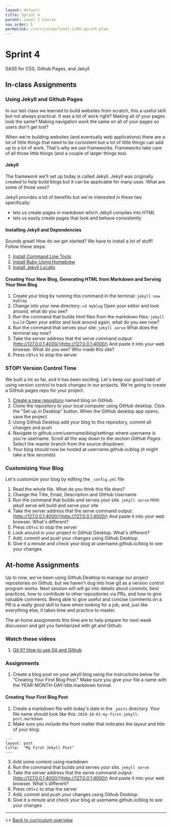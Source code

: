 ```yaml
---
layout: default
title: Sprint 4
parent: Level 2 Course
nav_order: 5
permalink: /curriculum/level-2/04-sprint-plan
---
```


# Sprint 4
SASS for CSS, Github Pages, and Jekyll

## In-class Assignments
### Using Jekyll and Github Pages
In our last class we learned to build websites from scratch, this a useful skill but not always practical. It was a lot of work right? Making all of your pages look the same? Making navigation work the same on all of your pages so users don't get lost?

When we're building websites (and eventually web applications) there are a lot of little things that need to be consistent but a lot of little things can add up to a lot of work. That's why we use frameworks. Frameworks take care of all those little things (and a couple of larger things too).

#### Jekyll
The framework we'll set up today is called Jekyll. Jekyll was originally created to help build blogs but it can be applicable for many uses. What are some of those uses?

Jekyll provides a lot of benefits but we're interested in these two specifically:
* lets us create pages in markdown which Jekyll compiles into HTML
* lets us easily create pages that look and behave consistently

#### Installing Jekyll and Dependencies

Sounds great! How do we get started? We have to install a lot of stuff! Follow these steps:
1. [Install Command Line Tools](https://jekyllrb.com/docs/installation/macos/#install-command-line-tools)
2. [Install Ruby Using Homebrew](https://jekyllrb.com/docs/installation/macos/#brew)
3. [Install Jekyll Locally](https://jekyllrb.com/docs/installation/macos/#local-install)

#### Creating Your New Blog, Generating HTML from Markdown and Serving Your New Blog
1. Create your blog by running this command in the terminal:
`jekyll new myblog`
2. Change into your new directory:
`cd myblog`
Open your editor and look around, what do you see?
3. Run the command that builds html files from the markdown files:
`jekyll build`
Open your editor and look around again, what do you see now?
4. Run the command that serves your site:
`jekyll serve`
What does the terminal say now?
5. Take the server address that the serve command output:
[http://127.0.0.1:4000/](http://127.0.0.1:4000/)
And paste it into your web browser. What do you see? Who made this site? 
6. Press ctrl+c to stop the server

### STOP! Version Control Time
We built a lot so far, and it has been exciting. Let's keep our good habit of using version control to track changes in our projects. We're going to create a GitHub pages repo for your project.

1.  [Create a new repository](https://github.com/new)  named blog on GitHub.
2. Clone the repository to your local computer using GitHub desktop. Click the "Set up in Desktop" button. When the GitHub desktop app opens, save the project.
3. Using GitHub Desktop add your blog to this repository, commit all changes and push
4. Navigate to github.com/username/blog/settings where username is you're username. Scroll all the way down to the section *GitHub Pages.* Select the master branch from the source dropdown. 
5. Your blog should now be hosted at username.github.io/blog (it might take a few seconds)

### Customizing Your Blog
Let's customize your blog by editing the `_config.yml` file
1. Read the whole file. What do you think this file does?
2. Change the Title, Email, Description and GitHub Username
3. Run the command that builds _and_ serves your site.
`jekyll serve`
Hint: jekyll serve will build and serve your site
4. Take the server address that the serve command output:
[http://127.0.0.1:4000/](http://127.0.0.1:4000/)
And paste it into your web browser. What's different?
5. Press ctrl+c to stop the server
6. Look around in your project in GitHub Desktop. What's different?
7. Add, commit and push your changes using Github Desktop.
8. Give it a minute and check your blog at username.github.io/blog to see your changes









## At-home Assignments
Up to now, we've been using Github Desktop to manage our project repositories on Github, but we haven't dug into how git as a version control program works. Next session will will go into details about commits, best practices, how to contribute to other repositories via PRs, and how to give valuable comments. Being able to give useful and concise comments on a PR is a really good skill to have when looking for a job, and, just like everything else, it takes time and practice to master.

The at-home assignments this time are to help prepare for next week discussion and get you familiarized with git and Github:
### Watch these videos
1. [Git It? How to use Git and Github](https://www.youtube.com/watch?v=HkdAHXoRtos)

### Assignments
1. Create a blog post on your jekyll blog using the instructions below for "Creating Your First Blog Post." Make sure you give your file a name with the YEAR-MONTH-DAY-title.markdown format.

#### Creating Your First Blog Post
1. Create a markdown file with today's date in the `_posts` directory. Your file name should look like this:
`2019-10-01-my-first-jekyll-post.markdown`
2. Make sure you include the front matter that indicates the layout and title of your blog:
```
---
layout: post
title:  "My First Jekyll Post"
---
```
3. Add some content using markdown
4. Run the command that builds _and_ serves your site.
`jekyll serve`
5. Take the server address that the serve command output:
[http://127.0.0.1:4000/](http://127.0.0.1:4000/)
And paste it into your web browser.  What's different?
6. Press ctrl+c to stop the server
7. Add, commit and push your changes using Github Desktop.
8. Give it a minute and check your blog at username.github.io/blog to see your changes

---
<< [Back to curriculum overview](../level-2)
